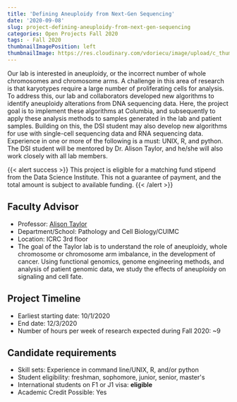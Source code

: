 ```yaml
---
title: 'Defining Aneuploidy from Next-Gen Sequencing'
date: '2020-09-08'
slug: project-defining-aneuploidy-from-next-gen-sequencing
categories: Open Projects Fall 2020
tags: - Fall 2020
thumbnailImagePosition: left
thumbnailImage: https://res.cloudinary.com/vdoriecu/image/upload/c_thumb,w_200,g_face/v1579110178/construction_c6dqbd.png
---
```

Our lab is interested in aneuploidy, or the incorrect number of whole chromosomes and chromosome arms. A challenge in this area of research is that karyotypes require a large number of proliferating cells for analysis. To address this, our lab and collaborators developed new algorithms to identify aneuploidy alterations from DNA sequencing data. Here, the project goal is to implement these algorithms at Columbia, and subsequently to apply these analysis methods to samples generated in the lab and patient samples. Building on this, the DSI student may also develop new algorithms for use with single-cell sequencing data and RNA sequencing data. Experience in one or more of the following is a must: UNIX, R, and python. The DSI student will be mentored by Dr. Alison Taylor, and he/she will also work closely with all lab members. 

<!--more-->

{{< alert success >}}
This project is eligible for a matching fund stipend from the Data Science Institute. This not a guarantee of payment, and the total amount is subject to available funding.
{{< /alert >}}

## Faculty Advisor
+ Professor: [Alison Taylor](https://cancer.columbia.edu/taylor-lab)
+ Department/School: Pathology and Cell Biology/CUIMC
+ Location: ICRC 3rd floor
+ The goal of the Taylor lab is to understand the role of aneuploidy, whole chromosome or chromosome arm imbalance, in the development of cancer. Using functional genomics, genome engineering methods, and analysis of patient genomic data, we study the effects of aneuploidy on signaling and cell fate.

## Project Timeline
+ Earliest starting date: 10/1/2020
+ End date: 12/3/2020
+ Number of hours per week of research expected during Fall 2020: ~9

## Candidate requirements
+ Skill sets: Experience in command line/UNIX, R, and/or python
+ Student eligibility: freshman, sophomore, junior, senior, master's
+ International students on F1 or J1 visa: **eligible**
+ Academic Credit Possible: Yes

